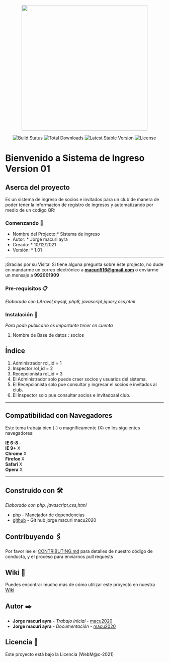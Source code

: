 <p align="center"><a href="https://laravel.com" target="_blank"><img src="https://pokqsllw.lucusvirtual.es/img/login/logos.jpeg" width="400"></a></p>

<p align="center">
<a href="https://travis-ci.org/laravel/framework"><img src="https://travis-ci.org/laravel/framework.svg" alt="Build Status"></a>
<a href="https://packagist.org/packages/laravel/framework"><img src="https://img.shields.io/packagist/dt/laravel/framework" alt="Total Downloads"></a>
<a href="https://packagist.org/packages/laravel/framework"><img src="https://img.shields.io/packagist/v/laravel/framework" alt="Latest Stable Version"></a>
<a href="https://packagist.org/packages/laravel/framework"><img src="https://img.shields.io/packagist/l/laravel/framework" alt="License"></a>
</p>

# Bienvenido a Sistema de  Ingreso Version 01 

## Aserca del proyecto

Es un sistema de ingreso de socios e invitados para un club de manera de poder tener la informacion de registro de ingresos y automatizando por medio de un codigo QR:

### Comenzando 🚀
* Nombre del Projecto:* Sistema de ingreso
* Autor: * Jorge macuri ayra
* Creado: * 10/12/2021
* Versión: * 1.01
***
¡Gracias por su Visita! Si tiene alguna pregunta sobre éste projecto, no dude en mandarme un correo electrónico a **macuri516@gmail.com** o enviarme un mensaje a **992001909**

### Pre-requisitos 📋
_Elaborado con LAravel,mysql, php8, javascript,jquery,css,html_


### Instalación 🔧
_Para pode publicarlo es importante tener en cuenta_
1. Nombre de Base de datos : socios


## Índice 
1. Administrador rol_id = 1  
2. Inspector rol_id      = 2 
2. Recepcionista rol_id  = 3  
3. El Administrador solo puede craer socios y usuarios del sistema.
4. El Recepcionista solo pue consultar y ingresar el socios e invitados al club.
5. El Inspector solo pue consultar  socios e invitadosal club.

***

## Compatibilidad con Navegadores  
Este tema trabaja bien (-) o magníficamente (X) en los siguientes navegadores:

**IE 6-8** -  
**IE 9+** X  
**Chrome** X  
**Firefox** X  
**Safari** X  
**Opera** X  
***



## Construido con 🛠️
_Elaborado con php, javascript,css,html_
* [php](https://www.php.net/manual/es/intro-whatis.php) - Manejador de dependencias
* [github](https://github.com/macu2020) - Git hub jorge macuri macu2020


## Contribuyendo 🖇️
Por favor lee el [CONTRIBUTING.md](https://github.com/macu2020) para detalles de nuestro código de conducta, y el proceso para enviarnos pull requests

## Wiki 📖
Puedes encontrar mucho más de cómo utilizar este proyecto en nuestra [Wiki](https://github.com/macu2020)


## Autor ✒️
* **Jorge macuri ayra** - *Trabajo Inicial* - [macu2020](https://github.com/macu2020)
* **Jorge macuri ayra** - *Documentación* - [macu2020](#fulanito-de-tal)

## Licencia 📄
Este proyecto está bajo la Licencia (WebM@c-2021)

